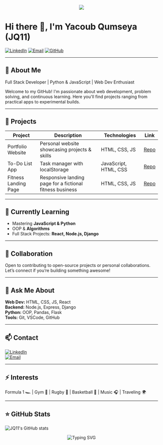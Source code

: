 
<!-- Cool Divider -->
<p align="center">
  <img src="https://capsule-render.vercel.app/api?type=waving&color=gradient&height=120&section=header&text=Welcome+to+my+GitHub!&fontSize=40&fontAlignY=35&animation=fadeIn&descAlignY=50&descAlign=62" />
</p>


# Hi there 👋, I'm Yacoub Qumseya (JQ11)

[![LinkedIn](https://img.shields.io/badge/LinkedIn-0A66C2?style=for-the-badge&logo=linkedin&logoColor=white)](https://www.linkedin.com/in/yacoub-qumseya-9227a2132/) 
[![Email](https://img.shields.io/badge/Email-D14836?style=for-the-badge&logo=gmail&logoColor=white)](mailto:qumsiyeh37@gmail.com)
[![GitHub](https://img.shields.io/badge/GitHub-181717?style=for-the-badge&logo=github&logoColor=white)](https://github.com/Jacob11Q1)

---

## 🚀 About Me
Full Stack Developer | Python & JavaScript | Web Dev Enthusiast  

Welcome to my GitHub! I'm passionate about web development, problem solving, and continuous learning. Here you'll find projects ranging from practical apps to experimental builds.

---

## 🔭 Projects

| Project | Description | Technologies | Link |
|---------|-------------|--------------|------|
| Portfolio Website | Personal website showcasing projects & skills | HTML, CSS, JS | [Repo](https://jacob11q1.github.io/Jacob-s-Portfolio/) |
| To-Do List App | Task manager with localStorage | JavaScript, HTML, CSS | [Repo](https://github.com/Jacob11Q1/todo-app) |
| Fitness Landing Page | Responsive landing page for a fictional fitness business | HTML, CSS, JS | [Repo](https://github.com/Jacob11Q1/fitness-landing) |

---

## 🌱 Currently Learning
- Mastering **JavaScript & Python**  
- OOP & **Algorithms**  
- Full Stack Projects: **React, Node.js, Django**

---

## 👯 Collaboration
Open to contributing to open-source projects or personal collaborations. Let’s connect if you’re building something awesome!  

---

## 💬 Ask Me About
**Web Dev:** HTML, CSS, JS, React  
**Backend:** Node.js, Express, Django  
**Python:** OOP, Pandas, Flask  
**Tools:** Git, VSCode, GitHub  

---

## 📫 Contact
[![LinkedIn](https://img.shields.io/badge/LinkedIn-0A66C2?style=for-the-badge&logo=linkedin&logoColor=white)](https://www.linkedin.com/in/yacoub-qumseya-9227a2132/)  
[![Email](https://img.shields.io/badge/Email-D14836?style=for-the-badge&logo=gmail&logoColor=white)](mailto:qumsiyeh37@gmail.com)  

---

## ⚡ Interests
Formula 1 🏎 | Gym 💪 | Rugby 🏉 | Basketball 🏀 | Music 🎧 | Traveling 🌍  

---

## ⭐ GitHub Stats
![JQ11's GitHub stats](https://github-readme-stats.vercel.app/api?username=Jacob11Q1&show_icons=true&theme=radical)



<!-- Closing Typing Effect -->
<p align="center">
  <img src="https://readme-typing-svg.demolab.com?font=Fira+Code&size=22&pause=1000&color=00F7FF&center=true&vCenter=true&width=500&lines=Thanks+for+visiting+🙏;Don't+forget+to+⭐+my+repos+✨;Happy+Coding+💻" alt="Typing SVG" />
</p>
